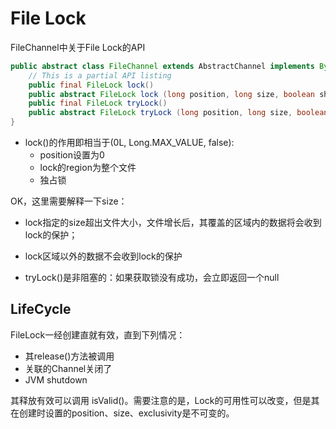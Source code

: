 # File Lock
FileChannel中关于File Lock的API
```Java
public abstract class FileChannel extends AbstractChannel implements ByteChannel, GatheringByteChannel, ScatteringByteChannel {
    // This is a partial API listing
    public final FileLock lock()
    public abstract FileLock lock (long position, long size, boolean shared)
    public final FileLock tryLock()
    public abstract FileLock tryLock (long position, long size, boolean shared)
}
```
 - lock()的作用即相当于(0L, Long.MAX_VALUE, false): 
    - position设置为0
    - lock的region为整个文件
    - 独占锁


  OK，这里需要解释一下size：
 - lock指定的size超出文件大小，文件增长后，其覆盖的区域内的数据将会收到lock的保护；
 - lock区域以外的数据不会收到lock的保护


- tryLock()是非阻塞的：如果获取锁没有成功，会立即返回一个null

## LifeCycle
FileLock一经创建直就有效，直到下列情况：
 - 其release()方法被调用
 - 关联的Channel关闭了
 - JVM shutdown

其释放有效可以调用 isValid()。需要注意的是，Lock的可用性可以改变，但是其在创建时设置的position、size、exclusivity是不可变的。